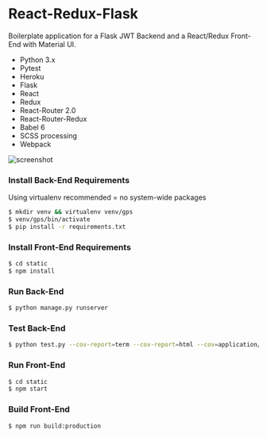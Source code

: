 # React-Redux-Flask #

Boilerplate application for a Flask JWT Backend and a React/Redux Front-End with Material UI.

* Python 3.x
* Pytest
* Heroku
* Flask
* React
* Redux
* React-Router 2.0
* React-Router-Redux
* Babel 6
* SCSS processing
* Webpack

![screenshot](http://i.imgur.com/ZIS4qkw.png)

### Install Back-End Requirements
Using virtualenv recommended = no system-wide packages
```sh
$ mkdir venv && virtualenv venv/gps
$ venv/gps/bin/activate
$ pip install -r requirements.txt
```

### Install Front-End Requirements
```sh
$ cd static
$ npm install
```

### Run Back-End

```sh
$ python manage.py runserver
```

### Test Back-End

```sh
$ python test.py --cov-report=term --cov-report=html --cov=application/ tests/
```

### Run Front-End

```sh
$ cd static
$ npm start
```

### Build Front-End

```sh
$ npm run build:production
```
